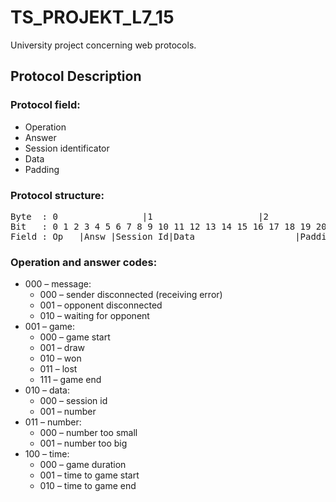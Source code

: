 # TS_PROJEKT_L7_15
University project concerning web protocols.

## Protocol Description
### Protocol field:
  - Operation
  - Answer
  - Session identificator
  - Data
  - Padding

### Protocol structure:
<pre>
Byte  : 0	             |1	                   |2
Bit   : 0 1 2 3 4 5 6 7 8 9 10 11 12 13 14 15 16 17 18 19 20 21 22 23
Field : Op   |Answ |Session Id|Data                   |Padding
</pre>
### Operation and answer codes:
  -	000 – message:
    -	000 – sender disconnected (receiving error)
    -	001 – opponent disconnected
    -	010 – waiting for opponent
  -	001 – game:
    -	000 – game start
    -	001 – draw
    -	010 – won
    -	011 – lost
    -	111 – game end
  -	010 – data:
    -	000 – session id
    -	001 – number
  -	011 – number:
    -	000 – number too small
    -	001 – number too big
  -	100 – time:
    -	000 – game duration
    -	001 – time to game start
    -	010 – time to game end
